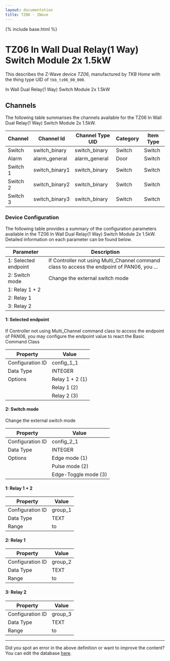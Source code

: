 ```yaml
---
layout: documentation
title: TZ06 - ZWave
---
```


{% include base.html %}

# TZ06 In Wall Dual Relay(1 Way) Switch Module 2x 1.5kW

This describes the Z-Wave device *TZ06*, manufactured by *TKB Home* with the thing type UID of ```tkb_tz06_00_000```. 

In Wall Dual Relay(1 Way) Switch Module 2x 1.5kW


## Channels
The following table summarises the channels available for the TZ06 In Wall Dual Relay(1 Way) Switch Module 2x 1.5kW.

| Channel | Channel Id | Channel Type UID | Category | Item Type |
|---------|------------|------------------|----------|-----------|
| Switch | switch_binary | switch_binary | Switch | Switch |
| Alarm | alarm_general | alarm_general | Door | Switch |
| Switch 1 | switch_binary1 | switch_binary | Switch | Switch |
| Switch 2 | switch_binary2 | switch_binary | Switch | Switch |
| Switch 3 | switch_binary3 | switch_binary | Switch | Switch |


### Device Configuration
The following table provides a summary of the configuration parameters available in the TZ06 In Wall Dual Relay(1 Way) Switch Module 2x 1.5kW.
Detailed information on each parameter can be found below.

| Parameter   | Description |
|-------------|-------------|
| 1: Selected endpoint | If Controller not using Multi\_Channel command class to access the endpoint of PAN06, you ... |
| 2: Switch mode | Change the external switch mode |
| 1: Relay 1 + 2 |  |
| 2: Relay 1 |  |
| 3: Relay 2 |  |


#### 1: Selected endpoint

If Controller not using Multi\_Channel command class to access the endpoint of PAN06, you may configure the endpoint value to react the Basic Command Class


| Property         | Value    |
|------------------|----------|
| Configuration ID | config_1_1 |
| Data Type        | INTEGER || Default Value | 1 |
| Options | Relay 1 + 2 (1) |
|  | Relay 1 (2) |
|  | Relay 2 (3) |


#### 2: Switch mode

Change the external switch mode


| Property         | Value    |
|------------------|----------|
| Configuration ID | config_2_1 |
| Data Type        | INTEGER || Default Value | 1 |
| Options | Edge mode (1) |
|  | Pulse mode (2) |
|  | Edge-Toggle mode (3) |


#### 1: Relay 1 + 2


| Property         | Value    |
|------------------|----------|
| Configuration ID | group_1 |
| Data Type        | TEXT |
| Range |  to  |


#### 2: Relay 1


| Property         | Value    |
|------------------|----------|
| Configuration ID | group_2 |
| Data Type        | TEXT |
| Range |  to  |


#### 3: Relay 2


| Property         | Value    |
|------------------|----------|
| Configuration ID | group_3 |
| Data Type        | TEXT |
| Range |  to  |


---

Did you spot an error in the above definition or want to improve the content?
You can edit the database [here](http://www.cd-jackson.com/index.php/zwave/zwave-device-database/zwave-device-list/devicesummary/156).
